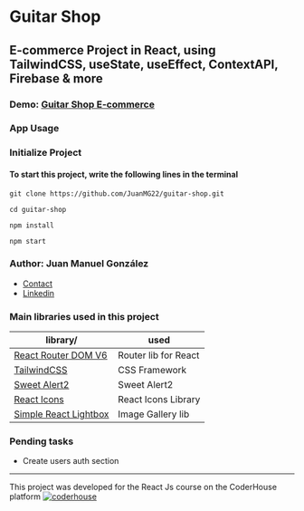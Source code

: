 #  Guitar Shop

## E-commerce Project in React, using TailwindCSS, useState, useEffect, ContextAPI, Firebase & more



### Demo: [Guitar Shop E-commerce](https://guitar-shop-react.netlify.app/)


### App Usage

### Initialize Project
#### To start this project, write the following lines in the terminal

    git clone https://github.com/JuanMG22/guitar-shop.git

    cd guitar-shop

    npm install

    npm start

### Author: Juan Manuel González

- [Contact](mailto:Juan.m-gonzalez@outlook.com)
- [Linkedin](https://www.linkedin.com/in/juan-manuel-gonz%C3%A1lez-041576218/)


### Main libraries used in this project

| library/                                                         | used                      |
| ---------------------------------------------------------------- | ------------------------- |
| [React Router DOM V6](https://reactrouter.com/)                  | Router lib for React      |
| [TailwindCSS](https://tailwindcss.com/)                          | CSS Framework             |
| [Sweet Alert2](https://sweetalert2.github.io/l)                  | Sweet Alert2              |
| [React Icons](https://react-icons.github.io/react-icons/)        | React Icons Library       |
| [Simple React Lightbox](https://github.com/michelecocuccio/simple-react-lightbox)| Image Gallery lib |



### Pending tasks

- Create users auth section
---

This project was developed for the React Js course on the CoderHouse platform [![coderhouse](https://emprelatam.com/wp-content/uploads/2019/10/logos-coderhouse-01.png)](https://www.coderhouse.com/)
